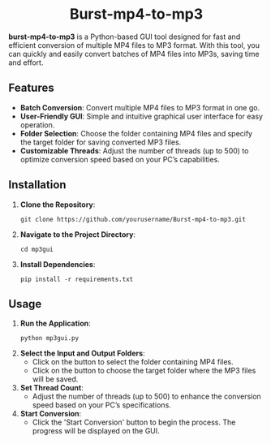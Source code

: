 <h1 align="center">Burst-mp4-to-mp3</h1>

<p><strong>burst-mp4-to-mp3</strong> is a Python-based GUI tool designed for fast and efficient conversion of multiple MP4 files to MP3 format. With this tool, you can quickly and easily convert batches of MP4 files into MP3s, saving time and effort.</p>

<h2>Features</h2>
<ul>
  <li><strong>Batch Conversion</strong>: Convert multiple MP4 files to MP3 format in one go.</li>
  <li><strong>User-Friendly GUI</strong>: Simple and intuitive graphical user interface for easy operation.</li>
  <li><strong>Folder Selection</strong>: Choose the folder containing MP4 files and specify the target folder for saving converted MP3 files.</li>
  <li><strong>Customizable Threads</strong>: Adjust the number of threads (up to 500) to optimize conversion speed based on your PC’s capabilities.</li>
</ul>

<h2>Installation</h2>
<ol>
  <li><strong>Clone the Repository</strong>:
    <pre><code>git clone https://github.com/yourusername/Burst-mp4-to-mp3.git</code></pre>
  </li>
  <li><strong>Navigate to the Project Directory</strong>:
    <pre><code>cd mp3gui</code></pre>
  </li>
  <li><strong>Install Dependencies</strong>:
    <pre><code>pip install -r requirements.txt</code></pre>
  </li>
</ol>

<h2>Usage</h2>
<ol>
  <li><strong>Run the Application</strong>:
    <pre><code>python mp3gui.py</code></pre>
  </li>
  <li><strong>Select the Input and Output Folders</strong>:
    <ul>
      <li>Click on the button to select the folder containing MP4 files.</li>
      <li>Click on the button to choose the target folder where the MP3 files will be saved.</li>
    </ul>
  </li>
  <li><strong>Set Thread Count</strong>:
    <ul>
      <li>Adjust the number of threads (up to 500) to enhance the conversion speed based on your PC’s specifications.</li>
    </ul>
  </li>
  <li><strong>Start Conversion</strong>:
    <ul>
      <li>Click the 'Start Conversion' button to begin the process. The progress will be displayed on the GUI.</li>
    </ul>
  </li>
</ol>


